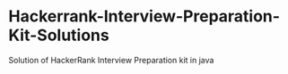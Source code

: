 # Hackerrank-Interview-Preparation-Kit-Solutions
Solution of HackerRank Interview Preparation kit in java
